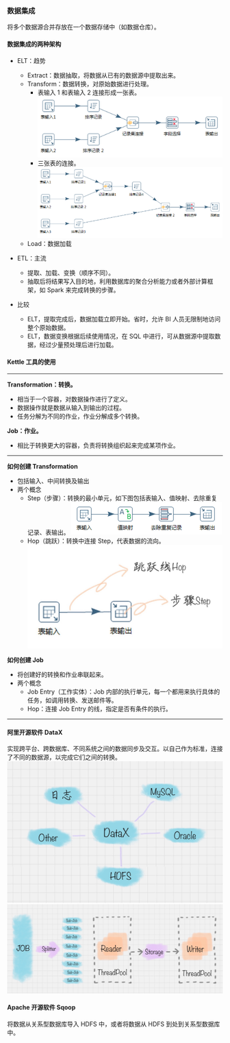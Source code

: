 ### 数据集成
将多个数据源合并存放在一个数据存储中（如数据仓库）。

#### 数据集成的两种架构
* ELT：趋势  
  * Extract：数据抽取，将数据从已有的数据源中提取出来。
  * Transform：数据转换，对原始数据进行处理。
    * 表输入 1 和表输入 2 连接形成一张表。
    ![](https://github.com/YubinLiu/GeekTime_DataAnalysis/blob/master/img/two_tables.png)
    * 三张表的连接。
    ![](https://github.com/YubinLiu/GeekTime_DataAnalysis/blob/master/img/three_tables.png)
  * Load：数据加载

* ETL：主流
  * 提取、加载、变换（顺序不同）。
  * 抽取后将结果写入目的地，利用数据库的聚合分析能力或者外部计算框架，如 Spark 来完成转换的步骤。

* 比较
  * ELT，提取完成后，数据加载立即开始。省时，允许 BI 人员无限制地访问整个原始数据。
  * ELT，数据变换根据后续使用情况，在 SQL 中进行，可从数据源中提取数据，经过少量预处理后进行加载。

#### Kettle 工具的使用
***
**Transformation：转换。**
  * 相当于一个容器，对数据操作进行了定义。
  * 数据操作就是数据从输入到输出的过程。
  * 任务分解为不同的作业，作业分解成多个转换。

**Job：作业。**
  * 相比于转换更大的容器，负责将转换组织起来完成某项作业。
***
**如何创建 Transformation**
* 包括输入、中间转换及输出
* 两个概念
  * Step（步骤）：转换的最小单元，如下图包括表输入、值映射、去除重复记录、表输出。
  ![](https://github.com/YubinLiu/GeekTime_DataAnalysis/blob/master/img/step_img.png)
  * Hop（跳跃）：转换中连接 Step，代表数据的流向。
  ![](https://github.com/YubinLiu/GeekTime_DataAnalysis/blob/master/img/hop_img.jpg)

**如何创建 Job**
* 将创建好的转换和作业串联起来。
* 两个概念
  * Job Entry（工作实体）：Job 内部的执行单元，每一个都用来执行具体的任务，如调用转换、发送邮件等。
  * Hop：连接 Job Entry 的线，指定是否有条件的执行。
***
#### 阿里开源软件 DataX
实现跨平台、跨数据库、不同系统之间的数据同步及交互。以自己作为标准，连接了不同的数据源，以完成它们之间的转换。
![](https://github.com/YubinLiu/GeekTime_DataAnalysis/blob/master/img/DataX.jpg)
![](https://github.com/YubinLiu/GeekTime_DataAnalysis/blob/master/img/DataX框架.jpg)

#### Apache 开源软件 Sqoop
将数据从关系型数据库导入 HDFS 中，或者将数据从 HDFS 到处到关系型数据库中。
